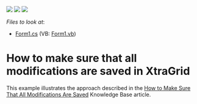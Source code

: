 <!-- default badges list -->
![](https://img.shields.io/endpoint?url=https://codecentral.devexpress.com/api/v1/VersionRange/128630329/13.1.4%2B)
[![](https://img.shields.io/badge/Open_in_DevExpress_Support_Center-FF7200?style=flat-square&logo=DevExpress&logoColor=white)](https://supportcenter.devexpress.com/ticket/details/E3303)
[![](https://img.shields.io/badge/📖_How_to_use_DevExpress_Examples-e9f6fc?style=flat-square)](https://docs.devexpress.com/GeneralInformation/403183)
<!-- default badges end -->
<!-- default file list -->
*Files to look at*:

* [Form1.cs](./CS/GridViewSaveChangesExample/Form1.cs) (VB: [Form1.vb](./VB/GridViewSaveChangesExample/Form1.vb))
<!-- default file list end -->
# How to make sure that all modifications are saved in XtraGrid


<p>This example illustrates the approach described in the <a href="https://www.devexpress.com/Support/Center/p/A327">How to Make Sure That All Modifications Are Saved</a> Knowledge Base article.</p>

<br/>


